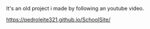It's an old project i made by following an youtube video.

https://pedroleite321.github.io/SchoolSite/
